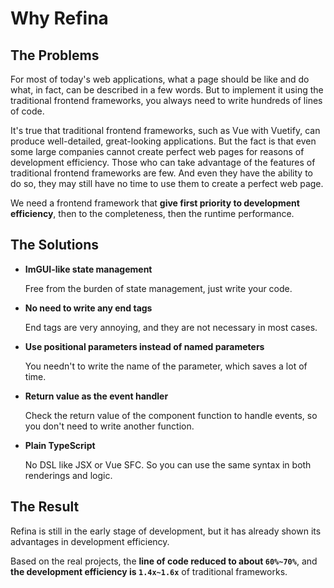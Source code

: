 # Why Refina

## The Problems

For most of today's web applications, what a page should be like and do what, in fact, can be described in a few words. But to implement it using the traditional frontend frameworks, you always need to write hundreds of lines of code.

It's true that traditional frontend frameworks, such as Vue with Vuetify, can produce well-detailed, great-looking applications. But the fact is that even some large companies cannot create perfect web pages for reasons of development efficiency. Those who can take advantage of the features of traditional frontend frameworks are few. And even they have the ability to do so, they may still have no time to use them to create a perfect web page.

We need a frontend framework that **give first priority to development efficiency**, then to the completeness, then the runtime performance.

## The Solutions

- **ImGUI-like state management**

  Free from the burden of state management, just write your code.

- **No need to write any end tags**

  End tags are very annoying, and they are not necessary in most cases.

- **Use positional parameters instead of named parameters**

  You needn't to write the name of the parameter, which saves a lot of time.

- **Return value as the event handler**

  Check the return value of the component function to handle events, so you don't need to write another function.

- **Plain TypeScript**

  No DSL like JSX or Vue SFC. So you can use the same syntax in both renderings and logic.

## The Result

Refina is still in the early stage of development, but it has already shown its advantages in development efficiency.

Based on the real projects, the **line of code reduced to about `60%~70%`**, and **the development efficiency is `1.4x~1.6x`** of traditional frameworks.
